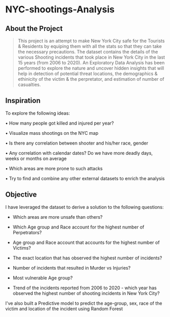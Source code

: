 # NYC-shootings-Analysis

## About the Project

> This project is an attempt to make New York City safe for the Tourists & Residents by equiping them with all the stats so that they can take the necessary precautions. The dataset contains the details of the various Shooting incidents that took place in New York City in the last 15 years (from 2006 to 2020). An Exploratory Data Analysis has been performed to explore the nature and uncover hidden insights that will help in detection of potential threat locations, the demographics & ethinicity of the victim & the perpretator, and estimation of number of casualties.

## Inspiration 

To explore the following ideas:

• How many people got killed and injured per year?

• Visualize mass shootings on the NYC map

• Is there any correlation between shooter and his/her race, gender

• Any correlation with calendar dates? Do we have more deadly days, weeks or months on average

• Which areas are more prone to such attacks

• Try to find and combine any other external datasets to enrich the analysis

## Objective

I have leveraged the dataset to derive a solution to the following questions:

- Which areas are more unsafe than others?

* Which Age group and Race account for the highest number of Perpetrators?

* Age group and Race account that accounts for the highest number of Victims?

* The exact location that has observed the highest number of incidents?

* Number of incidents that resulted in Murder vs Injuries?

* Most vulnerable Age group?

* Trend of the incidents reported from 2006 to 2020 - which year has observed the highest number of shooting incidents in New York City?

 I've also built a Predictive model to predict the age-group, sex, race of the victim and location of the incident using Random Forest
